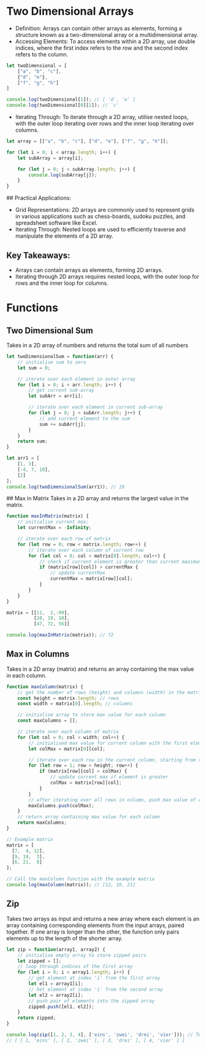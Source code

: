 # Two Dimensional Arrays

* Definition: Arrays can contain other arrays as elements, forming a structure known as a two-dimensional array or a multidimensional array.
* Accessing Elements: To access elements within a 2D array, use double indices, where the first index refers to the row and the second index refers to the column.

```javascript
let twoDimensional = [
    ["a", "b", "c"],
    {"d", "e"},
    ["f", "g", "h"]
]

console.log(twoDimensional[1]); // [ 'd', 'e' ]
console.log(twoDimensional[0][2]); // 'c'
```

* Iterating Through: To iterate through a 2D array, utilise nested loops, with the outer loop iterating over rows and the inner loop iterating over columns.

```javascript
let array = [["a", "b", "c"], ["d", "e"], ["f", "g", "h"]];

for (let i = 0; i < array.length; i++) {
    let subArray = array[i];

    for (let j = 0; j < subArray.length; j++) {
        console.log(subArray[j]);
    }
}
```

## Practical Applications:

* Grid Representations: 2D arrays are commonly used to represent grids in various applications such as chess-boards, sudoku puzzles, and spreadsheet software like Excel.
* Iterating Through: Nested loops are used to efficiently traverse and manipulate the elements of a 2D array.

## Key Takeaways:

* Arrays can contain arrays as elements, forming 2D arrays.
* Iterating through 2D arrays requires nested loops, with the outer loop for rows and the inner loop for columns.

# Functions

## Two Dimensional Sum
Takes in a 2D array of numbers and returns the total sum of all numbers

```javascript
let twoDimensionalSum = function(arr) {
    // initialise sum to zero
    let sum = 0;

    // iterate over each element in outer array
    for (let i = 0; i < arr.length; i++) {
        // get current sub-array
        let subArr = arr[i];

        // iterate over each element in current sub-array
        for (let j = 0; j < subArr.length; j++) {
            // add current element to the sum
            sum += subArr[j];
        }
    }
    return sum;
}

let arr1 = [
    [1, 3],
    [-4, 7, 10],
    [2]
];
console.log(twoDimensionalSum(arr1)); // 19
```

## Max in Matrix
Takes in a 2D array and returns the largest value in the matrix.

```javascript
function maxInMatrix(matrix) {
    // initialise current max;
    let currentMax = -Infinity;

    // iterate over each row of matrix
    for (let row = 0; row < matrix.length; row++) {
        // iterate over each column of current row
        for (let col = 0; col < matrix[0].length; col++) {
            // check if current element is greater than current maximum.
            if (matrix[row][col]) > currentMax {
                // update currentMax
                currentMax = matrix[row][col];
            }
        }
    }
}

matrix = [[11,  2,-99],
          [20, 19, 10],
          [47, 72, 56]]

console.log(maxInMatrix(matrix)); // 72
```

## Max in Columns
Takes in a 2D array (matrix) and returns an array containing the max value in each column.

```javascript
function maxColumn(matrix) {
    // get the number of rows (height) and columns (width) in the matrix
    const height = matrix.length; // rows
    const width = matrix[0].length; // columns

    // initialise array to store max value for each column
    const maxColumns = [];

    // iterate over each column of matrix
    for (let col = 0; col < width; col++) {
        // initialised max value for current column with the first element of the column
        let colMax = matrix[0][col];

        // iterate over each row in the current column, starting from the second row
        for (let row = 1; row < height; row++) {
            if (matrix[row][col] > colMax) {
                // update current max if element is greater
                colMax = matrix[row][col];
            }
        }
        // after iterating over all rows in column, push max value of column into maxColumns array
        maxColumns.push(colMax);
    }
    // return array containing max value for each column
    return maxColumns;
}

// Example matrix
matrix = [
  [7,  4, 12],
  [9, 19,  3],
  [6, 21,  8]
];

// Call the maxColumn function with the example matrix
console.log(maxColumn(matrix)); // [12, 19, 21]
```

## Zip
Takes two arrays as input and returns a new array where each element is an array containing corresponding elements from the input arrays, paired together. If one array is longer than the other, the function only pairs elements up to the length of the shorter array.

```javascript
let zip = function(array1, array2) {
    // initialise empty array to store zipped pairs
    let zipped = [];
    // loop through indices of the first array
    for (let i = 0; i < array1.length; i++) {
        // get element at index 'i' from the first array
        let el1 = array1[i];
        // het element at index 'i' from the second array
        let el2 = array2[i];
        // push pair of elements into the zipped array
        zipped.push([el1, el2]);
    }
    return zipped;
}

console.log(zip([1, 2, 3, 4], ['eins', 'zwei', 'drei', 'vier'])); // Test with two arrays of equal length
// [ [ 1, 'eins' ], [ 2, 'zwei' ], [ 3, 'drei' ], [ 4, 'vier' ] ]
```
